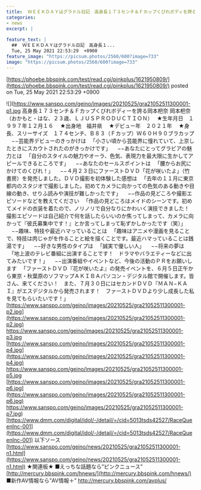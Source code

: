 ```yaml
---
title:  ＷＥＥＫＤＡＹはグラドル日記　高身長１７３センチ＆Ｆカップくびれボディを誇る『岡本杷奈』 	
categories:
- news
excerpt: |
  
feature_text: |
  ##  ＷＥＥＫＤＡＹはグラドル日記　高身長１...
  Tue, 25 May 2021 22:53:29  +0900
feature_image: "https://picsum.photos/2560/600?image=733"
image: "https://picsum.photos/2560/600?image=733"
---
```


[https://phoebe.bbspink.com/test/read.cgi/pinkplus/1621950809/](https://phoebe.bbspink.com/test/read.cgi/pinkplus/1621950809/)
posted on Tue, 25 May 2021 22:53:29  +0900

<!--more-->

![](https://www.sanspo.com/geino/images/20210525/gra21052511300001-p1.jpg 高身長１７３センチ＆Ｆカップくびれボディーを誇る岡本杷奈 岡本杷奈（おかもと・はな、２３歳、ＬＪＵＳＰＲＯＤＵＣＴＩＯＮ）　 ★生年月日　１９９７年１２月１６　 ★出身地　福井県　 ★デビュー年　２０２１年　 ★身長、スリーサイズ　１７４センチ、Ｂ８３（Ｆカップ）Ｗ６０Ｈ９０ブラカップ 　−−芸能界デビューのきっかけは 　「小さい頃から芸能界に憧れていて、上京したときにスカウトされたのがきっかけです」 　−−あなたにとってグラビアの魅力とは 　「自分のスタイルの魅力やオーラ、色気、表現力を最大限に生かしてアピールできるところです」 　−−あなたのセールスポイントは 　「腰からお尻にかけてのくびれ！」 　−−４月２３日にファーストＤＶＤ「花が咲いたよ」（竹書房）を発売しました。ＤＶＤ撮影を初体験した感想は 　「去年の１１月に東京都内のスタジオで撮影しました。初めてカメラに向かっての色気のある動きや目線の動き、せりふ読みや演技が難しかったです」 　−−作品の見どころや撮影エピソードなどを教えてください 　「作品の見どころはメイドのシーンです。初めてメイドの衣装を着たので、ノリノリで自分なりにかわいく演技できました！　撮影エピソードは自己紹介で何を話したらいいのか焦ってしまって、カメラに向かって『彼氏募集中です！』とか言ってしまって恥ずかしかったです（笑）」 　−−趣味、特技や最近ハマっていることは 　「趣味はアニメや漫画を見ることで、特技は肉じゃがを作ることと絵を描くことです。最近ハマっていることは銭湯です」 　−−好きな男性のタイプは 　「誠実で優しい人」 　−−将来の夢は 　「地上波のテレビ番組に出演することです！　ドラマやバラエティーなどに出てみたいです！」 　−−出演番組やイベントなど、今後の活動のＰＲをお願いします 　「ファーストＤＶＤ『花が咲いたよ』の発売イベントを、６月５日正午から東京・秋葉原のソフマップＡＫＩＢＡパソコン・デジタル館で開催します。皆さん、来てください！　また、７月３０日にはセカンドＤＶＤ『ＭＡＮ−ＫＡＩ』がエスデジタルから発売されます！　ファーストＤＶＤより少し成長した私を見てもらいたいです！」 [https://www.sanspo.com/geino/images/20210525/gra21052511300001-p2.jpg](https://www.sanspo.com/geino/images/20210525/gra21052511300001-p2.jpg) https://www.sanspo.com/geino/images/20210525/gra21052511300001-p3.jpg [https://www.sanspo.com/geino/images/20210525/gra21052511300001-p4.jpg](https://www.sanspo.com/geino/images/20210525/gra21052511300001-p4.jpg) https://www.sanspo.com/geino/images/20210525/gra21052511300001-p5.jpg [https://www.sanspo.com/geino/images/20210525/gra21052511300001-p6.jpg](https://www.sanspo.com/geino/images/20210525/gra21052511300001-p6.jpg) https://www.sanspo.com/geino/images/20210525/gra21052511300001-p7.jpg) [https://www.dmm.com/digital/idol/-/detail/=/cid=5013tsds42527/RaceQueenInc-001](https://www.dmm.com/digital/idol/-/detail/=/cid=5013tsds42527/RaceQueenInc-001) 以下ソース [https://www.sanspo.com/geino/news/20210525/gra21052511300001-n1.html](https://www.sanspo.com/geino/news/20210525/gra21052511300001-n1.html) ★関連板★ ■えっちな話題なら”ピンクニュース” [http://mercury.bbspink.com/hnews/](http://mercury.bbspink.com/hnews/) ■新作AV情報なら”AV情報＋” http://mercury.bbspink.com/avplus/
